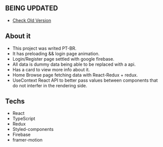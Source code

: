 ## BEING UPDATED
- [Check Old Version](https://marvel-app.vercel.app/)

## About it
- This project was writed PT-BR.
- It has preloading && login page animation.
- Login/Register page settled with google firebase.
- All data is dummy data being able to be replaced with a api.
- Has a card to view more info about it.
- Home Browse page fetching data with React-Redux + redux.
- UseContext React API to better pass values between components that do not interfer in the rendering side.


## Techs
- React
- TypeScript
- Redux
- Styled-components
- Firebase
- framer-motion
